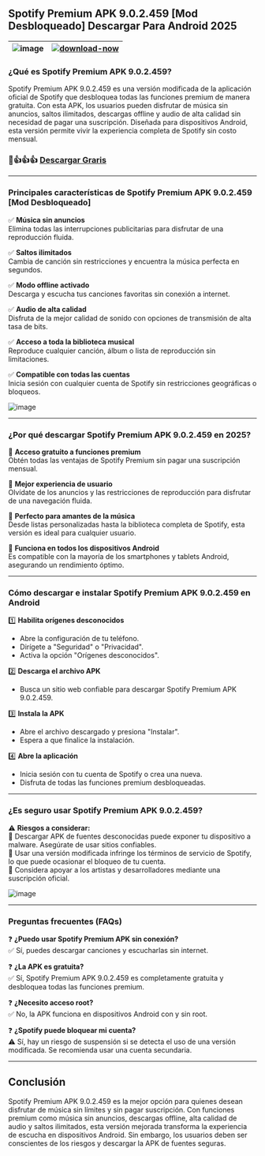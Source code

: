 ## **Spotify Premium APK 9.0.2.459 [Mod Desbloqueado] Descargar Para Android 2025**  

| ![image](https://github.com/user-attachments/assets/2f9f876a-6db0-4872-a385-2770b62b2357)| [![download-now](https://github.com/user-attachments/assets/22657e67-9d2d-46af-a41a-5d365d2ddc1f)](https://modhello.io/spotify.html)  |
|:-------------------------------------------------:|-----------------------|

### **¿Qué es Spotify Premium APK 9.0.2.459?**  
Spotify Premium APK 9.0.2.459 es una versión modificada de la aplicación oficial de Spotify que desbloquea todas las funciones premium de manera gratuita. Con esta APK, los usuarios pueden disfrutar de música sin anuncios, saltos ilimitados, descargas offline y audio de alta calidad sin necesidad de pagar una suscripción. Diseñada para dispositivos Android, esta versión permite vivir la experiencia completa de Spotify sin costo mensual.  

###  🎄👍👍👍 [Descargar Graris](https://modhello.io/spotify.html)

---

### **Principales características de Spotify Premium APK 9.0.2.459 [Mod Desbloqueado]**  

✅ **Música sin anuncios**  
Elimina todas las interrupciones publicitarias para disfrutar de una reproducción fluida.  

✅ **Saltos ilimitados**  
Cambia de canción sin restricciones y encuentra la música perfecta en segundos.  

✅ **Modo offline activado**  
Descarga y escucha tus canciones favoritas sin conexión a internet.  

✅ **Audio de alta calidad**  
Disfruta de la mejor calidad de sonido con opciones de transmisión de alta tasa de bits.  

✅ **Acceso a toda la biblioteca musical**  
Reproduce cualquier canción, álbum o lista de reproducción sin limitaciones.  

✅ **Compatible con todas las cuentas**  
Inicia sesión con cualquier cuenta de Spotify sin restricciones geográficas o bloqueos.  

![image](https://github.com/user-attachments/assets/90ce6f4b-4acb-411d-8065-cf4cb3f22844)

---

### **¿Por qué descargar Spotify Premium APK 9.0.2.459 en 2025?**  

🎵 **Acceso gratuito a funciones premium**  
Obtén todas las ventajas de Spotify Premium sin pagar una suscripción mensual.  

🎵 **Mejor experiencia de usuario**  
Olvídate de los anuncios y las restricciones de reproducción para disfrutar de una navegación fluida.  

🎵 **Perfecto para amantes de la música**  
Desde listas personalizadas hasta la biblioteca completa de Spotify, esta versión es ideal para cualquier usuario.  

🎵 **Funciona en todos los dispositivos Android**  
Es compatible con la mayoría de los smartphones y tablets Android, asegurando un rendimiento óptimo.  

---

### **Cómo descargar e instalar Spotify Premium APK 9.0.2.459 en Android**  

1️⃣ **Habilita orígenes desconocidos**  
- Abre la configuración de tu teléfono.  
- Dirígete a "Seguridad" o "Privacidad".  
- Activa la opción "Orígenes desconocidos".  

2️⃣ **Descarga el archivo APK**  
- Busca un sitio web confiable para descargar Spotify Premium APK 9.0.2.459.  

3️⃣ **Instala la APK**  
- Abre el archivo descargado y presiona "Instalar".  
- Espera a que finalice la instalación.  

4️⃣ **Abre la aplicación**  
- Inicia sesión con tu cuenta de Spotify o crea una nueva.  
- Disfruta de todas las funciones premium desbloqueadas.  

---

### **¿Es seguro usar Spotify Premium APK 9.0.2.459?**  

⚠ **Riesgos a considerar:**  
🔹 Descargar APK de fuentes desconocidas puede exponer tu dispositivo a malware. Asegúrate de usar sitios confiables.  
🔹 Usar una versión modificada infringe los términos de servicio de Spotify, lo que puede ocasionar el bloqueo de tu cuenta.  
🔹 Considera apoyar a los artistas y desarrolladores mediante una suscripción oficial.  

![image](https://github.com/user-attachments/assets/8e13dcdf-96d3-4c72-85fd-17d3bec051a7)

---

### **Preguntas frecuentes (FAQs)**  

❓ **¿Puedo usar Spotify Premium APK sin conexión?**  
✅ Sí, puedes descargar canciones y escucharlas sin internet.  

❓ **¿La APK es gratuita?**  
✅ Sí, Spotify Premium APK 9.0.2.459 es completamente gratuita y desbloquea todas las funciones premium.  

❓ **¿Necesito acceso root?**  
✅ No, la APK funciona en dispositivos Android con y sin root.  

❓ **¿Spotify puede bloquear mi cuenta?**  
⚠ Sí, hay un riesgo de suspensión si se detecta el uso de una versión modificada. Se recomienda usar una cuenta secundaria.  

---

## **Conclusión**  
Spotify Premium APK 9.0.2.459 es la mejor opción para quienes desean disfrutar de música sin límites y sin pagar suscripción. Con funciones premium como música sin anuncios, descargas offline, alta calidad de audio y saltos ilimitados, esta versión mejorada transforma la experiencia de escucha en dispositivos Android. Sin embargo, los usuarios deben ser conscientes de los riesgos y descargar la APK de fuentes seguras.  

